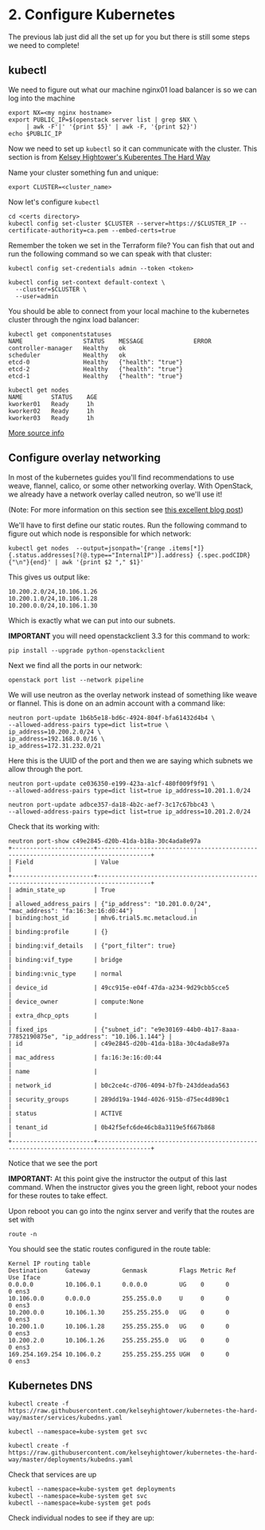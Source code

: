 # 2. Configure Kubernetes

The previous lab just did all the set up for you but there is still some steps we need to complete!

## kubectl

We need to figure out what our machine nginx01 load balancer is so we can log into the machine

```
export NX=<my nginx hostname>
export PUBLIC_IP=$(openstack server list | grep $NX \
	 | awk -F'|' '{print $5}' | awk -F, '{print $2}')
echo $PUBLIC_IP
```

Now we need to set up ```kubectl``` so it can communicate with the cluster. This section is from [Kelsey Hightower's Kuberentes The Hard Way](https://github.com/kelseyhightower/kubernetes-the-hard-way/blob/master/docs/06-kubectl.md)

Name your cluster something fun and unique:

```
export CLUSTER=<cluster_name>
```
Now let's configure ```kubectl```

```
cd <certs directory>
kubectl config set-cluster $CLUSTER --server=https://$CLUSTER_IP --certificate-authority=ca.pem --embed-certs=true
```

Remember the token we set in the Terraform file?  You can fish that out and run the following command so we can speak with that cluster: 

```
kubectl config set-credentials admin --token <token>
```

```
kubectl config set-context default-context \
  --cluster=$CLUSTER \
  --user=admin
```

You should be able to connect from your local machine to the kubernetes cluster through the nginx load balancer:

```
kubectl get componentstatuses
NAME                 STATUS    MESSAGE              ERROR
controller-manager   Healthy   ok                   
scheduler            Healthy   ok                   
etcd-0               Healthy   {"health": "true"}   
etcd-2               Healthy   {"health": "true"}   
etcd-1               Healthy   {"health": "true"}
```
```
kubectl get nodes
NAME        STATUS    AGE
kworker01   Ready     1h
kworker02   Ready     1h
kworker03   Ready     1h
```

[More source info](http://kubernetes.io/docs/user-guide/kubectl-cheatsheet/)

## Configure overlay networking

In most of the kubernetes guides you'll find recommendations to use weave, flannel, calico, or some other networking overlay.  With OpenStack, we already have a network overlay called neutron, so we'll use it!

(Note: For more information on this section see [this excellent blog post](http://blogs.cisco.com/cloud/deploy-a-kubernetes-cluster-on-openstack-using-ansible))

We'll have to first define our static routes.  Run the following command to figure out which node is responsible for which network: 

```
kubectl get nodes  --output=jsonpath='{range .items[*]}{.status.addresses[?(@.type=="InternalIP")].address} {.spec.podCIDR} {"\n"}{end}' | awk '{print $2 "," $1}'
```
This gives us output like: 

```
10.200.2.0/24,10.106.1.26
10.200.1.0/24,10.106.1.28
10.200.0.0/24,10.106.1.30
```
Which is exactly what we can put into our subnets.

__IMPORTANT__ you will need openstackclient 3.3 for this command to work: 

```
pip install --upgrade python-openstackclient
```
Next we find all the ports in our network: 

```
openstack port list --network pipeline
```


We will use neutron as the overlay network instead of something like weave or flannel.  This is done on an admin account with a command like: 

```
neutron port-update 1b6b5e18-bd6c-4924-804f-bfa61432d4b4 \
--allowed-address-pairs type=dict list=true \
ip_address=10.200.2.0/24 \
ip_address=192.168.0.0/16 \
ip_address=172.31.232.0/21
```
Here this is the UUID of the port and then we are saying which subnets we allow through the port. 

```
neutron port-update ce036350-e199-423a-a1cf-480f009f9f91 \
--allowed-address-pairs type=dict list=true ip_address=10.201.1.0/24
```
```
neutron port-update adbce357-da18-4b2c-aef7-3c17c67bbc43 \
--allowed-address-pairs type=dict list=true ip_address=10.201.2.0/24
```
Check that its working with: 

```
neutron port-show c49e2845-d20b-41da-b18a-30c4ada8e97a
+-----------------------+-------------------------------------------------------------------------------------+
| Field                 | Value                                                                               |
+-----------------------+-------------------------------------------------------------------------------------+
| admin_state_up        | True                                                                                |
| allowed_address_pairs | {"ip_address": "10.201.0.0/24", "mac_address": "fa:16:3e:16:d0:44"}                 |
| binding:host_id       | mhv6.trial5.mc.metacloud.in                                                         |
| binding:profile       | {}                                                                                  |
| binding:vif_details   | {"port_filter": true}                                                               |
| binding:vif_type      | bridge                                                                              |
| binding:vnic_type     | normal                                                                              |
| device_id             | 49cc915e-e04f-47da-a234-9d29cbb5cce5                                                |
| device_owner          | compute:None                                                                        |
| extra_dhcp_opts       |                                                                                     |
| fixed_ips             | {"subnet_id": "e9e30169-44b0-4b17-8aaa-77852190875e", "ip_address": "10.106.1.144"} |
| id                    | c49e2845-d20b-41da-b18a-30c4ada8e97a                                                |
| mac_address           | fa:16:3e:16:d0:44                                                                   |
| name                  |                                                                                     |
| network_id            | b0c2ce4c-d706-4094-b7fb-243ddeada563                                                |
| security_groups       | 289dd19a-194d-4026-915b-d75ec4d890c1                                                |
| status                | ACTIVE                                                                              |
| tenant_id             | 0b42f5efc6de46cb8a3119e5f667b868                                                    |
+-----------------------+-------------------------------------------------------------------------------------+
```
Notice that we see the port 

__IMPORTANT:__ At this point give the instructor the output of this last command.  When the instructor gives you the green light, reboot your nodes for these routes to take effect. 
 
Upon reboot you can go into the nginx server and verify that the routes are set with

```
route -n 
```
You should see the static routes configured in the route table: 

```
Kernel IP routing table
Destination     Gateway         Genmask         Flags Metric Ref    Use Iface
0.0.0.0         10.106.0.1      0.0.0.0         UG    0      0        0 ens3
10.106.0.0      0.0.0.0         255.255.0.0     U     0      0        0 ens3
10.200.0.0      10.106.1.30     255.255.255.0   UG    0      0        0 ens3
10.200.1.0      10.106.1.28     255.255.255.0   UG    0      0        0 ens3
10.200.2.0      10.106.1.26     255.255.255.0   UG    0      0        0 ens3
169.254.169.254 10.106.0.2      255.255.255.255 UGH   0      0        0 ens3
```

## Kubernetes DNS

```
kubectl create -f https://raw.githubusercontent.com/kelseyhightower/kubernetes-the-hard-way/master/services/kubedns.yaml
```

```
kubectl --namespace=kube-system get svc
```

```
kubectl create -f https://raw.githubusercontent.com/kelseyhightower/kubernetes-the-hard-way/master/deployments/kubedns.yaml
```

Check that services are up

```
kubectl --namespace=kube-system get deployments
kubectl --namespace=kube-system get svc
kubectl --namespace=kube-system get pods
```
Check individual nodes to see if they are up: 

```

